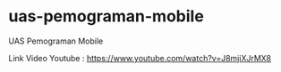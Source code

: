# uas-pemograman-mobile

UAS Pemograman Mobile

Link Video Youtube : https://www.youtube.com/watch?v=J8mjiXJrMX8
